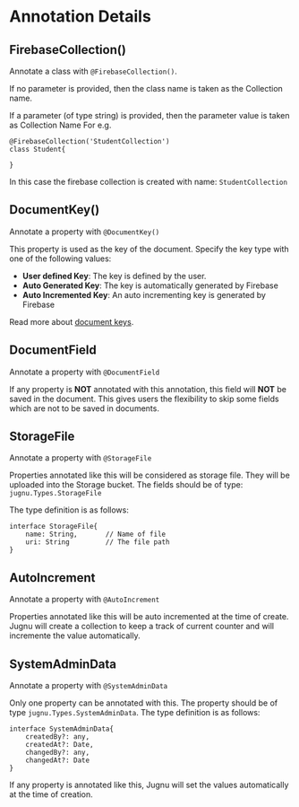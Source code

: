 # Annotation Details

## FirebaseCollection()
Annotate a class with `@FirebaseCollection()`. 

If no parameter is provided, then the class name is taken as the Collection name.

If a parameter (of type string) is provided, then the parameter value is taken as Collection Name
For e.g. 
```
@FirebaseCollection('StudentCollection')
class Student{

}
```
In this case the firebase collection is created with name: `StudentCollection`

## DocumentKey()
Annotate a property with `@DocumentKey()`

This property is used as the key of the document. Specify the key type with one of the following values:

- **User defined Key**: The key is defined by the user.
- **Auto Generated Key**: The key is automatically generated by Firebase
- **Auto Incremented Key**: An auto incrementing key is generated by Firebase

Read more about [document keys](./document_keys.md).

## DocumentField
Annotate a property with `@DocumentField`

If any property is **NOT** annotated with this annotation, this field will **NOT** be saved in the document. 
This gives users the flexibility to skip some fields which are not to be saved in documents.

## StorageFile
Annotate a property with `@StorageFile`

Properties annotated like this will be considered as storage file. They will be uploaded into the Storage bucket. 
The fields should be of type: `jugnu.Types.StorageFile`

The type definition is as follows: 
```
interface StorageFile{
    name: String,       // Name of file
    uri: String         // The file path
}
```

## AutoIncrement
Annotate a property with `@AutoIncrement`

Properties annotated like this will be auto incremented at the time of create. Jugnu will create a collection to keep a track of current counter and will incremente the value automatically.

## SystemAdminData
Annotate a property with `@SystemAdminData`

Only one property can be annotated with this. The property should be of type `jugnu.Types.SystemAdminData`. 
The type definition is as follows: 
```
interface SystemAdminData{
    createdBy?: any,
    createdAt?: Date,
    changedBy?: any,
    changedAt?: Date
}
```

If any property is annotated like this, Jugnu will set the values automatically at the time of creation.